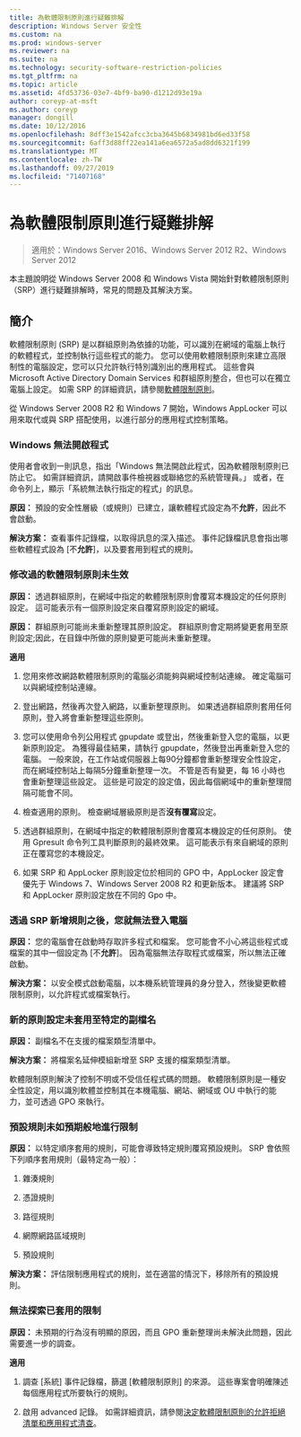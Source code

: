 ```yaml
---
title: 為軟體限制原則進行疑難排解
description: Windows Server 安全性
ms.custom: na
ms.prod: windows-server
ms.reviewer: na
ms.suite: na
ms.technology: security-software-restriction-policies
ms.tgt_pltfrm: na
ms.topic: article
ms.assetid: 4fd53736-03e7-4bf9-ba90-d1212d93e19a
author: coreyp-at-msft
ms.author: coreyp
manager: dongill
ms.date: 10/12/2016
ms.openlocfilehash: 8dff3e1542afcc3cba3645b6834981bd6ed33f58
ms.sourcegitcommit: 6aff3d88ff22ea141a6ea6572a5ad8dd6321f199
ms.translationtype: MT
ms.contentlocale: zh-TW
ms.lasthandoff: 09/27/2019
ms.locfileid: "71407168"
---
```

# <a name="troubleshoot-software-restriction-policies"></a>為軟體限制原則進行疑難排解

>適用於：Windows Server 2016、Windows Server 2012 R2、Windows Server 2012

本主題說明從 Windows Server 2008 和 Windows Vista 開始針對軟體限制原則（SRP）進行疑難排解時，常見的問題及其解決方案。

## <a name="introduction"></a>簡介
軟體限制原則 (SRP) 是以群組原則為依據的功能，可以識別在網域的電腦上執行的軟體程式，並控制執行這些程式的能力。 您可以使用軟體限制原則來建立高限制性的電腦設定，您可以只允許執行特別識別出的應用程式。 這些會與 Microsoft Active Directory Domain Services 和群組原則整合，但也可以在獨立電腦上設定。 如需 SRP 的詳細資訊，請參閱[軟體限制原則](software-restriction-policies.md)。

從 Windows Server 2008 R2 和 Windows 7 開始，Windows AppLocker 可以用來取代或與 SRP 搭配使用，以進行部分的應用程式控制策略。

### <a name="windows-cannot-open-a-program"></a>Windows 無法開啟程式
使用者會收到一則訊息，指出「Windows 無法開啟此程式，因為軟體限制原則已防止它。 如需詳細資訊，請開啟事件檢視器或聯絡您的系統管理員。」 或者，在命令列上，顯示「系統無法執行指定的程式」的訊息。

**原因：** 預設的安全性層級（或規則）已建立，讓軟體程式設定為不**允許**，因此不會啟動。

**解決方案：** 查看事件記錄檔，以取得訊息的深入描述。 事件記錄檔訊息會指出哪些軟體程式設為 [不**允許**]，以及要套用到程式的規則。

### <a name="modified-software-restriction-policies-are-not-taking-effect"></a>修改過的軟體限制原則未生效
**原因：** 透過群組原則，在網域中指定的軟體限制原則會覆寫本機設定的任何原則設定。 這可能表示有一個原則設定來自覆寫原則設定的網域。

**原因：** 群組原則可能尚未重新整理其原則設定。 群組原則會定期將變更套用至原則設定;因此，在目錄中所做的原則變更可能尚未重新整理。

**適用**

1.  您用來修改網路軟體限制原則的電腦必須能夠與網域控制站連線。 確定電腦可以與網域控制站連線。

2.  登出網路，然後再次登入網路，以重新整理原則。 如果透過群組原則套用任何原則，登入將會重新整理這些原則。

3.  您可以使用命令列公用程式 gpupdate 或登出，然後重新登入您的電腦，以更新原則設定。 為獲得最佳結果，請執行 gpupdate，然後登出再重新登入您的電腦。 一般來說，在工作站或伺服器上每90分鐘都會重新整理安全性設定，而在網域控制站上每隔5分鐘重新整理一次。 不管是否有變更，每 16 小時也會重新整理這些設定。 這些是可設定的設定值，因此每個網域中的重新整理間隔可能會不同。

4.  檢查適用的原則。 檢查網域層級原則是否**沒有覆寫**設定。

5.  透過群組原則，在網域中指定的軟體限制原則會覆寫本機設定的任何原則。 使用 Gpresult 命令列工具判斷原則的最終效果。 這可能表示有來自網域的原則正在覆寫您的本機設定。

6.  如果 SRP 和 AppLocker 原則設定位於相同的 GPO 中，AppLocker 設定會優先于 Windows 7、Windows Server 2008 R2 和更新版本。 建議將 SRP 和 AppLocker 原則設定放在不同的 Gpo 中。

### <a name="after-adding-a-rule-through-srp-you-cannot-log-on-to-your-computer"></a>透過 SRP 新增規則之後，您就無法登入電腦
**原因：** 您的電腦會在啟動時存取許多程式和檔案。 您可能會不小心將這些程式或檔案的其中一個設定為 [不**允許**]。 因為電腦無法存取程式或檔案，所以無法正確啟動。

**解決方案：** 以安全模式啟動電腦，以本機系統管理員的身分登入，然後變更軟體限制原則，以允許程式或檔案執行。

### <a name="a-new-policy-setting-is-not-applying-to-a-specific-file-name-extension"></a>新的原則設定未套用至特定的副檔名
**原因：** 副檔名不在支援的檔案類型清單中。

**解決方案：** 將檔案名延伸模組新增至 SRP 支援的檔案類型清單。

軟體限制原則解決了控制不明或不受信任程式碼的問題。 軟體限制原則是一種安全性設定，用以識別軟體並控制其在本機電腦、網站、網域或 OU 中執行的能力，並可透過 GPO 來執行。

### <a name="a-default-rule-is-not-restricting-as-expected"></a>預設規則未如預期般地進行限制
**原因：** 以特定順序套用的規則，可能會導致特定規則覆寫預設規則。 SRP 會依照下列順序套用規則（最特定為一般）：

1.  雜湊規則

2.  憑證規則

3.  路徑規則

4.  網際網路區域規則

5.  預設規則

**解決方案：** 評估限制應用程式的規則，並在適當的情況下，移除所有的預設規則。

### <a name="unable-to-discover-which-restrictions-are-applied"></a>無法探索已套用的限制
**原因：** 未預期的行為沒有明顯的原因，而且 GPO 重新整理尚未解決此問題，因此需要進一步的調查。

**適用**

1.  調查 [系統] 事件記錄檔，篩選 [軟體限制原則] 的來源。 這些專案會明確陳述每個應用程式所要執行的規則。

2.  啟用 advanced 記錄。 如需詳細資訊，請參閱[決定軟體限制原則的允許拒絕清單和應用程式清查](software-restriction-policies.md)。


